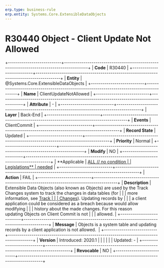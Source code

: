 ```yaml
---
erp.type: business-rule
erp.entity: Systems.Core.ExtensibleDataObjects
---
```


# R30440 Object - Client Update Not Allowed
+---------------------------+------------------------------------------------------------------------------------------+
| **Code**                  | R30440                                                                                   |
+---------------------------+------------------------------------------------------------------------------------------+
| **Entity**                | @Systems.Core.ExtensibleDataObjects                                                                                   |
+---------------------------+------------------------------------------------------------------------------------------+
| **Name**                  | ClientUpdateNotAllowed                                                                   |
+---------------------------+------------------------------------------------------------------------------------------+
| **Attribute**             | \-                                                                                       |
+---------------------------+------------------------------------------------------------------------------------------+
| **Layer**                 | Back-End                                                                                 |
+---------------------------+------------------------------------------------------------------------------------------+
| **Events**                | ClientCommit                                                                             |
+---------------------------+------------------------------------------------------------------------------------------+
| **Record State**          | Updated                                                                                  |
+---------------------------+------------------------------------------------------------------------------------------+
| **Priority**              | Normal                                                                                   |
+---------------------------+------------------------------------------------------------------------------------------+
| **Modify**                | NO                                                                                       |
+---------------------------+------------------------------------------------------------------------------------------+
| **Applicable              | [ALL // no condition                                                                     |
| Legislations**            | needed](https://confluence.erp.net/display/techdoc/Country+Specific+Functionality)       |
+---------------------------+------------------------------------------------------------------------------------------+
| **Action**                | FAIL                                                                                     |
+---------------------------+------------------------------------------------------------------------------------------+
| **Description**           | Extensible Data Objects (also  known as Objects) are used by the Track Changes system to track the changes in data tables (for     |
|                           | more information, see [Track                                                             |
|                           | Changes](https://confluence.erp.net/display/techdoc/Track+Changes)). Updating records by |
|                           | a client application could be considered as a breach because would allow modifying       |
|                           | history about the made changes. For this reason updating Objects on Client Commit is not |
|                           | allowed.                                                                                 |
+---------------------------+------------------------------------------------------------------------------------------+
| **Message**               | Objects is a system table and updating records by a client application is not allowed.   |
+---------------------------+------------------------------------------------------------------------------------------+
| **Version**               | Introduced: 2020.1                                                                       |
|                           |                                                                                          |
|                           | Updated: -                                                                               |
+---------------------------+------------------------------------------------------------------------------------------+
| **Revocable**             | NO                                                                                       |
+---------------------------+------------------------------------------------------------------------------------------+

  

  

  
